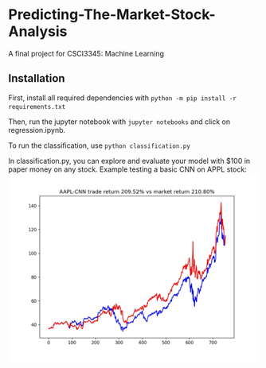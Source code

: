# Predicting-The-Market-Stock-Analysis
A final project for CSCI3345: Machine Learning

## Installation
First, install all required dependencies with
`python -m pip install -r requirements.txt`

Then, run the jupyter notebook with
`jupyter notebooks`
and click on regression.ipynb.

To run the classification, use
`python classification.py`

In classification.py, you can explore and evaluate your model with $100 in paper money on any stock.
Example testing a basic CNN on APPL stock:
![alt text](https://github.com/RobertSmithers/Predicting-The-Market-Stock-Analysis/blob/main/images/AAPL-CNN-rate-price.jpeg?raw=true)